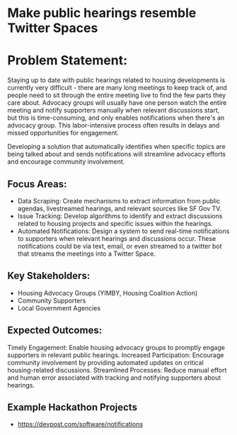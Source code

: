 # Make public hearings resemble Twitter Spaces

# Problem Statement:

Staying up to date with public hearings related to housing developments is currently very difficult - there are many long meetings to keep track of, and people need to sit through the entire meeting live to find the few parts they care about. Advocacy groups will usually have one person watch the entire meeting and notify supporters manually when relevant discussions start, but this is time-consuming, and only enables notifications when there's an advocacy group. This labor-intensive process often results in delays and missed opportunities for engagement.

Developing a solution that automatically identifies when specific topics are being talked about and sends notifications will streamline advocacy efforts and encourage community involvement.

## Focus Areas:

- Data Scraping: Create mechanisms to extract information from public agendas, livestreamed hearings, and relevant sources like SF Gov TV.
- Issue Tracking: Develop algorithms to identify and extract discussions related to housing projects and specific issues within the hearings.
- Automated Notifications: Design a system to send real-time notifications to supporters when relevant hearings and discussions occur. These notifications could be via text, email, or even streamed to a twitter bot that streams the meetings into a Twitter Space.

## Key Stakeholders:

- Housing Advocacy Groups (YIMBY, Housing Coalition Action)
- Community Supporters
- Local Government Agencies

## Expected Outcomes:

Timely Engagement: Enable housing advocacy groups to promptly engage supporters in relevant public hearings.
Increased Participation: Encourage community involvement by providing automated updates on critical housing-related discussions.
Streamlined Processes: Reduce manual effort and human error associated with tracking and notifying supporters about hearings.

## Example Hackathon Projects
* https://devpost.com/software/notifications
